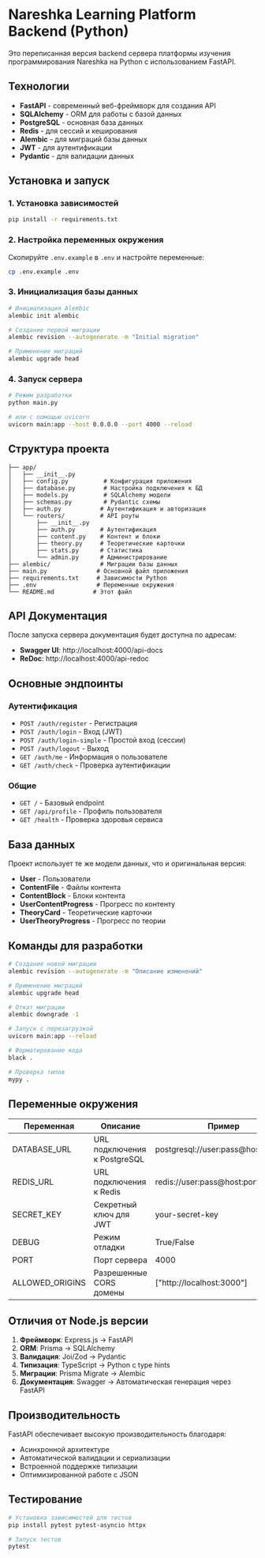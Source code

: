 # Nareshka Learning Platform Backend (Python)

Это переписанная версия backend сервера платформы изучения программирования Nareshka на Python с использованием FastAPI.

## Технологии

- **FastAPI** - современный веб-фреймворк для создания API
- **SQLAlchemy** - ORM для работы с базой данных
- **PostgreSQL** - основная база данных
- **Redis** - для сессий и кеширования
- **Alembic** - для миграций базы данных
- **JWT** - для аутентификации
- **Pydantic** - для валидации данных

## Установка и запуск

### 1. Установка зависимостей

```bash
pip install -r requirements.txt
```

### 2. Настройка переменных окружения

Скопируйте `.env.example` в `.env` и настройте переменные:

```bash
cp .env.example .env
```

### 3. Инициализация базы данных

```bash
# Инициализация Alembic
alembic init alembic

# Создание первой миграции
alembic revision --autogenerate -m "Initial migration"

# Применение миграций
alembic upgrade head
```

### 4. Запуск сервера

```bash
# Режим разработки
python main.py

# или с помощью uvicorn
uvicorn main:app --host 0.0.0.0 --port 4000 --reload
```

## Структура проекта

```
├── app/
│   ├── __init__.py
│   ├── config.py          # Конфигурация приложения
│   ├── database.py        # Настройка подключения к БД
│   ├── models.py          # SQLAlchemy модели
│   ├── schemas.py         # Pydantic схемы
│   ├── auth.py           # Аутентификация и авторизация
│   └── routers/          # API роуты
│       ├── __init__.py
│       ├── auth.py       # Аутентификация
│       ├── content.py    # Контент и блоки
│       ├── theory.py     # Теоретические карточки
│       ├── stats.py      # Статистика
│       └── admin.py      # Администрирование
├── alembic/              # Миграции базы данных
├── main.py              # Основной файл приложения
├── requirements.txt     # Зависимости Python
├── .env                 # Переменные окружения
└── README.md           # Этот файл
```

## API Документация

После запуска сервера документация будет доступна по адресам:

- **Swagger UI**: http://localhost:4000/api-docs
- **ReDoc**: http://localhost:4000/api-redoc

## Основные эндпоинты

### Аутентификация

- `POST /auth/register` - Регистрация
- `POST /auth/login` - Вход (JWT)
- `POST /auth/login-simple` - Простой вход (сессии)
- `POST /auth/logout` - Выход
- `GET /auth/me` - Информация о пользователе
- `GET /auth/check` - Проверка аутентификации

### Общие

- `GET /` - Базовый endpoint
- `GET /api/profile` - Профиль пользователя
- `GET /health` - Проверка здоровья сервиса

## База данных

Проект использует те же модели данных, что и оригинальная версия:

- **User** - Пользователи
- **ContentFile** - Файлы контента
- **ContentBlock** - Блоки контента
- **UserContentProgress** - Прогресс по контенту
- **TheoryCard** - Теоретические карточки
- **UserTheoryProgress** - Прогресс по теории

## Команды для разработки

```bash
# Создание новой миграции
alembic revision --autogenerate -m "Описание изменений"

# Применение миграций
alembic upgrade head

# Откат миграции
alembic downgrade -1

# Запуск с перезагрузкой
uvicorn main:app --reload

# Форматирование кода
black .

# Проверка типов
mypy .
```

## Переменные окружения

| Переменная      | Описание                     | Пример                              |
| --------------- | ---------------------------- | ----------------------------------- |
| DATABASE_URL    | URL подключения к PostgreSQL | postgresql://user:pass@host:port/db |
| REDIS_URL       | URL подключения к Redis      | redis://user:pass@host:port/db      |
| SECRET_KEY      | Секретный ключ для JWT       | your-secret-key                     |
| DEBUG           | Режим отладки                | True/False                          |
| PORT            | Порт сервера                 | 4000                                |
| ALLOWED_ORIGINS | Разрешенные CORS домены      | ["http://localhost:3000"]           |

## Отличия от Node.js версии

1. **Фреймворк**: Express.js → FastAPI
2. **ORM**: Prisma → SQLAlchemy
3. **Валидация**: Joi/Zod → Pydantic
4. **Типизация**: TypeScript → Python с type hints
5. **Миграции**: Prisma Migrate → Alembic
6. **Документация**: Swagger → Автоматическая генерация через FastAPI

## Производительность

FastAPI обеспечивает высокую производительность благодаря:

- Асинхронной архитектуре
- Автоматической валидации и сериализации
- Встроенной поддержке типизации
- Оптимизированной работе с JSON

## Тестирование

```bash
# Установка зависимостей для тестов
pip install pytest pytest-asyncio httpx

# Запуск тестов
pytest
```
